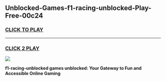 
## Unblocked-Games-f1-racing-unblocked-Play-Free-00c24
<h3>
<a href="https://premium76.site?title=f1-racing-unblocked&ref=12A">CLICK TO PLAY</a></h3>
<hr>

<h3>
<a href="https://premium76.site?title=f1-racing-unblocked&ref=12A">CLICK 2 PLAY</a>
  
</h3>

<a href="https://premium76.site?title=f1-racing-unblocked&ref=12A"><img src="https://clearcache.store/games.png"></a>


**f1-racing-unblocked games unblocked: Your Gateway to Fun and Accessible Online Gaming**
